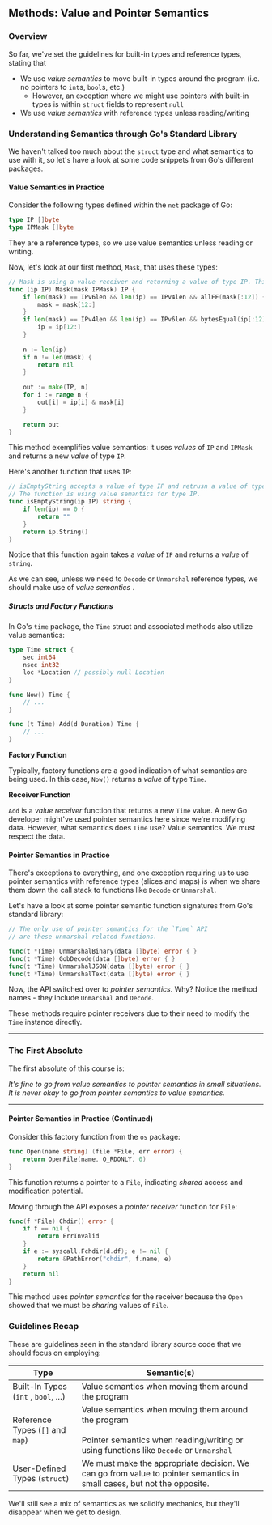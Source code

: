 ## Methods: Value and Pointer Semantics

### Overview

So far, we've set the guidelines for built-in types and reference types, stating that

- We use _value semantics_ to move built-in types around the program (i.e. no pointers to `int`s, `bool`s, etc.) 
	- However, an exception where we might use pointers with built-in types is within `struct` fields to represent `null`
- We use _value semantics_ with reference types unless reading/writing

### Understanding Semantics through Go's Standard Library

We haven't talked too much about the `struct` type and what semantics to use with it, so let's have a look at some code snippets from Go's different packages.

#### Value Semantics in Practice

Consider the following types defined within the `net` package of Go:

```go
type IP []byte
type IPMask []byte
```

They are a reference types, so we use value semantics unless reading or writing.

Now, let's look at our first method, `Mask`, that uses these types:

```go
// Mask is using a value receiver and returning a value of type IP. This method // uses value semantics for type IP.
func (ip IP) Mask(mask IPMask) IP {
	if len(mask) == IPv6len && len(ip) == IPv4len && allFF(mask[:12]) {
		mask = mask[12:]
	}
	if len(mask) == IPv4len && len(ip) == IPv6len && bytesEqual(ip[:12]) {
		ip = ip[12:]
	}
	
	n := len(ip)
	if n != len(mask) {
		return nil
	}
	
	out := make(IP, n)
	for i := range n {
		out[i] = ip[i] & mask[i]
	}

	return out
}
```

This method exemplifies value semantics: it uses _values_ of `IP` and `IPMask` and returns a new _value_ of type `IP`.

Here's another function that uses `IP`:

```go
// isEmptyString accepts a value of type IP and retrusn a value of type string.
// The function is using value semantics for type IP.
func isEmptyString(ip IP) string {
	if len(ip) == 0 {
		return ""
	}
	return ip.String()
}
```

Notice that this function again takes a _value_ of `IP` and returns a _value_ of `string`.

As we can see, unless we need to `Decode` or `Unmarshal` reference types, we should make use of _value semantics_ .

##### Structs and Factory Functions

In Go's `time` package, the `Time` struct and associated methods also utilize value semantics:

```go
type Time struct {
	sec int64
	nsec int32
	loc *Location // possibly null Location
}

func Now() Time {
	// ...
}

func (t Time) Add(d Duration) Time {
	// ...
}
```

**Factory Function**

Typically, factory functions are a good indication of what semantics are being used. In this case, `Now()` returns a _value_ of type `Time`.

**Receiver Function**

`Add` is a _value receiver_ function that returns a new `Time` value. A new Go developer might've used pointer semantics here since we're modifying data. However, what semantics does `Time` use? Value semantics. We must respect the data.

#### Pointer Semantics in Practice

There's exceptions to everything, and one exception requiring us to use pointer semantics with reference types (slices and maps) is when we share them down the call stack to functions like `Decode` or `Unmarshal`.

Let's have a look at some pointer semantic function signatures from Go's standard library:

```go
// The only use of pointer semantics for the `Time` API
// are these unmarshal related functions.

func(t *Time) UnmarshalBinary(data []byte) error { }
func(t *Time) GobDecode(data []byte) error { }
func(t *Time) UnmarshalJSON(data []byte) error { }
func(t *Time) UnmarshalText(data []byte) error { }
```

Now, the API switched over to _pointer semantics_. Why? Notice the method names - they include `Unmarshal` and `Decode`.

These methods require pointer receivers due to their need to modify the `Time` instance directly.

- - -

### The First Absolute

The first absolute of this course is:

_It's fine to go from value semantics to pointer semantics in small situations. It is never okay to go from pointer semantics to value semantics._

- - -

#### Pointer Semantics in Practice (Continued)

Consider this factory function from the `os` package:

```go
func Open(name string) (file *File, err error) {
	return OpenFile(name, O_RDONLY, 0)
}
```

This function returns a pointer to a `File`, indicating _shared_ access and modification potential.

Moving through the API exposes a _pointer receiver_ function for `File`:

```go
func(f *File) Chdir() error {
	if f == nil {
		return ErrInvalid
	}
	if e := syscall.Fchdir(d.df); e != nil {
		return &PathError("chdir", f.name, e)
	}
	return nil
}
```

This method uses _pointer semantics_ for the receiver because the `Open` showed that we must be _sharing_ values of `File`.

### Guidelines Recap

These are guidelines seen in the standard library source code that we should focus on employing:

| Type                                 | Semantic(s)                                                                                                                                       |
| ------------------------------------ | ------------------------------------------------------------------------------------------------------------------------------------------------- |
| Built-In Types (`int` , `bool`, ...) | Value semantics when moving them around the program                                                                                               |
| Reference Types (`[]` and `map`)     | Value semantics when moving them around the program<br><br>Pointer semantics when reading/writing or using functions like `Decode` or `Unmarshal` |
| User-Defined Types (`struct`)        | We must make the appropriate decision. We can go from value to pointer semantics in small cases, but not the opposite.<br>                        |

We'll still see a mix of semantics as we solidify mechanics, but they'll disappear when we get to design.